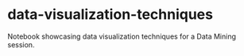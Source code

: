 # data-visualization-techniques
Notebook showcasing data visualization techniques for a Data Mining session.
